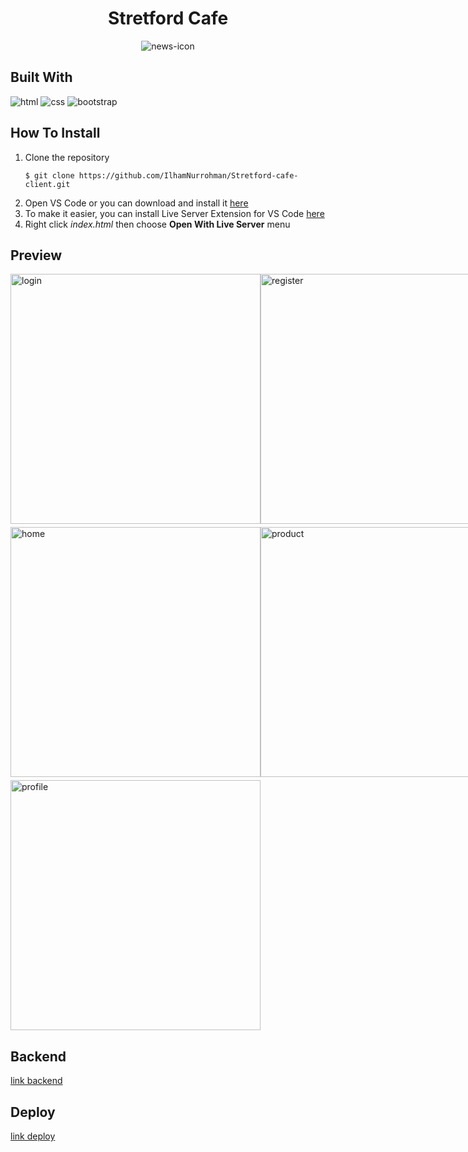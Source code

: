 <h1 style="text-align:center">Stretford Cafe</h1>

<div style="display:flex; justify-content:center">
    <img src="assets/icon/coffee 1.png" alt="news-icon" />
</div>

## Built With

![html](https://img.shields.io/badge/html-5-blue)
![css](https://img.shields.io/badge/css-3-yellow)
![bootstrap](https://img.shields.io/badge/bootstrap-5-lightgrey)

## How To Install

1. Clone the repository
   ```
   $ git clone https://github.com/IlhamNurrohman/Stretford-cafe-client.git
   ```
2. Open VS Code or you can download and install it [here](https://code.visualstudio.com/)
3. To make it easier, you can install Live Server Extension for VS Code [here](https://marketplace.visualstudio.com/items?itemName=ritwickdey.LiveServer)
4. Right click _index.html_ then choose **Open With Live Server** menu

## Preview

<div style="display:grid; grid-template-areas: 'a b'; row-gap:5px; align-items:left">
<img src="assets/img/login.png"  alt="login" style="width: 400px"/>
<img src="assets/img/register.png"  alt="register" style="width: 400px"/>
<img src="assets/img/home.png"  alt="home" style="width: 400px"/>
<img src="assets/img/product.png"  alt="product" style="width: 400px"/>
<img src="assets/img/profile.png"  alt="profile" style="width: 400px"/>
</div>


## Backend

[link backend](https://github.com/IlhamNurrohman/Stretford-Cafe)
## Deploy

[link deploy](https://stretford-cafe-react.netlify.app/)